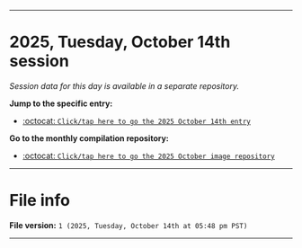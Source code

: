 
***

# 2025, Tuesday, October 14th session

_Session data for this day is available in a separate repository._

**Jump to the specific entry:**

- [:octocat: `Click/tap here to go the 2025 October 14th entry`](https://github.com/seanpm2001/SeansLifeArchive_Images_MotorWorld_CarFactory_Y2025_V10/tree/SeansLifeArchive_Images_MotorWorld_CarFactory_Y2025_V10_Main-dev/2025/10_October/14/)

**Go to the monthly compilation repository:**

- [:octocat: `Click/tap here to go the 2025 October image repository`](https://github.com/seanpm2001/SeansLifeArchive_Images_MotorWorld_CarFactory_Y2025_V10/)

***

# File info

**File version:** `1 (2025, Tuesday, October 14th at 05:48 pm PST)`

***
